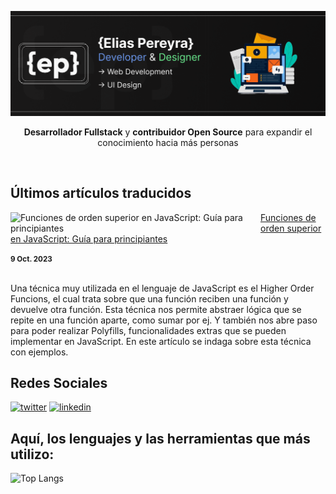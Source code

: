![Developer & Designer](https://github.com/EliasPereyra/EliasPereyra/blob/main/header.png)

<div align="center">
  <p><strong>Desarrollador Fullstack</strong> y <strong>contribuidor Open Source</strong> para expandir el conocimiento hacia más personas</p>
</div><br/>

Últimos artículos traducidos
--------------------------
<p align="left">
  <a href="https://www.freecodecamp.org/espanol/news/funciones-de-orden-superior-en-javascript-guia-para-principiantes/" title="Funciones de orden superior en JavaScript: Guía para principiantes"><img src="https://www.freecodecamp.org/espanol/news/content/images/size/w2000/2023/09/Blog-8---Freecodecamp-Banner-new.png" alt="Funciones de orden superior en JavaScript: Guía para principiantes" width="400px" align="left" /></a>
  <a href="https://www.freecodecamp.org/espanol/news/funciones-de-orden-superior-en-javascript-guia-para-principiantes/" title="Funciones de orden superior en JavaScript: Guía para principiantes">Funciones de orden superior en JavaScript: Guía para principiantes</a>
  <div><small><strong>9 Oct. 2023</strong></small></div>
  <br/><p>
    Una técnica muy utilizada en el lenguaje de JavaScript es el Higher Order Funcions, el cual trata sobre que una función reciben una función y devuelve otra función. Esta técnica nos permite abstraer lógica que se repite en una función aparte, como sumar por ej. Y también nos abre paso para poder realizar Polyfills, funcionalidades extras que se pueden implementar en JavaScript. En este artículo se indaga sobre esta técnica con ejemplos.
  </p>
</p>

Redes Sociales
--------------------------
<a href="https://twitter.com/EliasPereyraGo1">![twitter][twitter]</a> 
<a href="https://linkedin.com/in/elias-pereyra-gomez">![linkedin][linkedin]</a>

[linkedin]: https://img.shields.io/badge/Linkedin-0A66C2?style=for-the-badge&logo=linkedin&logoColor=white
[twitter]: https://img.shields.io/badge/@EliasPereyraGo1-000000?style=for-the-badge&logo=x&logoColor=white

Aquí, los lenguajes y las herramientas que más utilizo: 
--------------------------

![Top Langs](https://github-readme-stats-git-masterrstaa-rickstaa.vercel.app/api/top-langs/?username=eliaspereyra&layout=compact&langs_count=9&hide_border=true&theme=react&bg_color=191E27)

